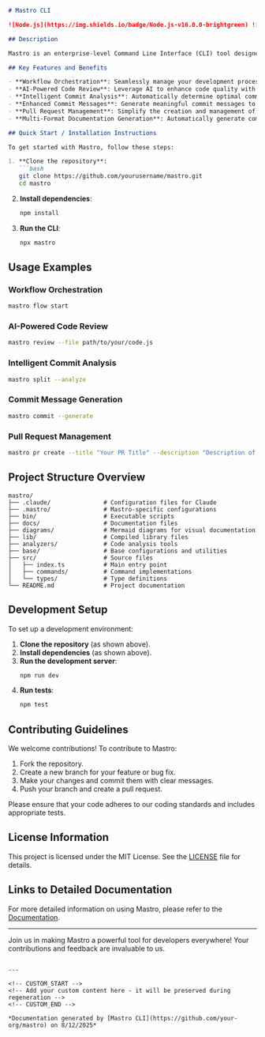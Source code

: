 <!---
This file was automatically generated by Mastro CLI
Generated on: 2025-08-12T04:15:46.555Z
Document type: readme
Title: README

To prevent this file from being overwritten, add custom content
between the CUSTOM_START and CUSTOM_END markers below.
--->

```markdown
# Mastro CLI

![Node.js](https://img.shields.io/badge/Node.js-v16.0.0-brightgreen) ![TypeScript](https://img.shields.io/badge/TypeScript-v4.0.0-blue) ![License](https://img.shields.io/badge/license-MIT-yellowgreen)

## Description

Mastro is an enterprise-level Command Line Interface (CLI) tool designed to streamline workflow orchestration, enhance code review processes, and improve commit management. Built with TypeScript and Node.js, Mastro integrates intelligent features to automate and optimize your development lifecycle, making it easier for teams to collaborate and maintain high-quality code.

## Key Features and Benefits

- **Workflow Orchestration**: Seamlessly manage your development process from split to analytics.
- **AI-Powered Code Review**: Leverage AI to enhance code quality with intelligent compliment validation.
- **Intelligent Commit Analysis**: Automatically determine optimal commit boundaries for better version control.
- **Enhanced Commit Messages**: Generate meaningful commit messages to improve project documentation.
- **Pull Request Management**: Simplify the creation and management of pull requests.
- **Multi-Format Documentation Generation**: Automatically generate comprehensive documentation, including Mermaid diagrams for visual representation.

## Quick Start / Installation Instructions

To get started with Mastro, follow these steps:

1. **Clone the repository**:
   ```bash
   git clone https://github.com/yourusername/mastro.git
   cd mastro
   ```

2. **Install dependencies**:
   ```bash
   npm install
   ```

3. **Run the CLI**:
   ```bash
   npx mastro
   ```

## Usage Examples

### Workflow Orchestration

```bash
mastro flow start
```

### AI-Powered Code Review

```bash
mastro review --file path/to/your/code.js
```

### Intelligent Commit Analysis

```bash
mastro split --analyze
```

### Commit Message Generation

```bash
mastro commit --generate
```

### Pull Request Management

```bash
mastro pr create --title "Your PR Title" --description "Description of your changes"
```

## Project Structure Overview

```
mastro/
├── .claude/               # Configuration files for Claude
├── .mastro/               # Mastro-specific configurations
├── bin/                   # Executable scripts
├── docs/                  # Documentation files
├── diagrams/              # Mermaid diagrams for visual documentation
├── lib/                   # Compiled library files
├── analyzers/             # Code analysis tools
├── base/                  # Base configurations and utilities
├── src/                   # Source files
│   ├── index.ts           # Main entry point
│   ├── commands/          # Command implementations
│   └── types/             # Type definitions
└── README.md              # Project documentation
```

## Development Setup

To set up a development environment:

1. **Clone the repository** (as shown above).
2. **Install dependencies** (as shown above).
3. **Run the development server**:
   ```bash
   npm run dev
   ```
4. **Run tests**:
   ```bash
   npm test
   ```

## Contributing Guidelines

We welcome contributions! To contribute to Mastro:

1. Fork the repository.
2. Create a new branch for your feature or bug fix.
3. Make your changes and commit them with clear messages.
4. Push your branch and create a pull request.

Please ensure that your code adheres to our coding standards and includes appropriate tests.

## License Information

This project is licensed under the MIT License. See the [LICENSE](LICENSE) file for details.

## Links to Detailed Documentation

For more detailed information on using Mastro, please refer to the [Documentation](docs/README.md).

---

Join us in making Mastro a powerful tool for developers everywhere! Your contributions and feedback are invaluable to us.
```

---

<!-- CUSTOM_START -->
<!-- Add your custom content here - it will be preserved during regeneration -->
<!-- CUSTOM_END -->

*Documentation generated by [Mastro CLI](https://github.com/your-org/mastro) on 8/12/2025*